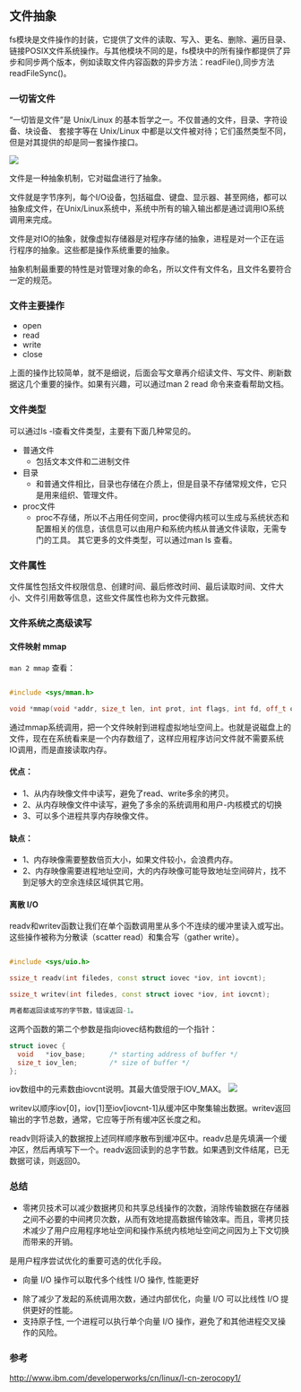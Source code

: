 
## 文件抽象

fs模块是文件操作的封装，它提供了文件的读取、写入、更名、删除、遍历目录、链接POSIX文件系统操作。与其他模块不同的是，fs模块中的所有操作都提供了异步和同步两个版本，例如读取文件内容函数的异步方法：readFile(),同步方法readFileSync()。


### 一切皆文件
“一切皆是文件”是 Unix/Linux 的基本哲学之一。不仅普通的文件，目录、字符设备、块设备、 套接字等在 Unix/Linux 中都是以文件被对待；它们虽然类型不同，但是对其提供的却是同一套操作接口。

![](unix-file.jpg)

文件是一种抽象机制，它对磁盘进行了抽象。

文件就是字节序列，每个I/O设备，包括磁盘、键盘、显示器、甚至网络，都可以抽象成文件，在Unix/Linux系统中，系统中所有的输入输出都是通过调用IO系统调用来完成。

文件是对IO的抽象，就像虚拟存储器是对程序存储的抽象，进程是对一个正在运行程序的抽象。这些都是操作系统重要的抽象。

抽象机制最重要的特性是对管理对象的命名，所以文件有文件名，且文件名要符合一定的规范。


### 文件主要操作
- open
- read
- write
- close

上面的操作比较简单，就不是细说，后面会写文章再介绍读文件、写文件、刷新数据这几个重要的操作。如果有兴趣，可以通过man 2 read 命令来查看帮助文档。


### 文件类型
可以通过ls -l查看文件类型，主要有下面几种常见的。
- 普通文件
  - 包括文本文件和二进制文件
- 目录 
  - 和普通文件相比，目录也存储在介质上，但是目录不存储常规文件，它只是用来组织、管理文件。
- proc文件
  - proc不存储，所以不占用任何空间，proc使得内核可以生成与系统状态和配置相关的信息，该信息可以由用户和系统内核从普通文件读取，无需专门的工具。
其它更多的文件类型，可以通过man ls 查看。


### 文件属性
文件属性包括文件权限信息、创建时间、最后修改时间、最后读取时间、文件大小、文件引用数等信息，这些文件属性也称为文件元数据。


### 文件系统之高级读写
#### 文件映射 mmap

`man 2 mmap` 查看：

```c++

#include <sys/mman.h>

void *mmap(void *addr, size_t len, int prot, int flags, int fd, off_t offset);

```
通过mmap系统调用，把一个文件映射到进程虚拟地址空间上。也就是说磁盘上的文件，现在在系统看来是一个内存数组了，这样应用程序访问文件就不需要系统IO调用，而是直接读取内存。

#### 优点： 
* 1、从内存映像文件中读写，避免了read、write多余的拷贝。 
* 2、从内存映像文件中读写，避免了多余的系统调用和用户-内核模式的切换 
* 3、可以多个进程共享内存映像文件。

#### 缺点： 
* 1、内存映像需要整数倍页大小，如果文件较小，会浪费内存。 
* 2、内存映像需要进程地址空间，大的内存映像可能导致地址空间碎片，找不到足够大的空余连续区域供其它用。 


#### 离散 I/O 
readv和writev函数让我们在单个函数调用里从多个不连续的缓冲里读入或写出。这些操作被称为分散读（scatter read）和集合写（gather write）。

```c++

#include <sys/uio.h>

ssize_t readv(int filedes, const struct iovec *iov, int iovcnt);

ssize_t writev(int filedes, const struct iovec *iov, int iovcnt);

两者都返回读或写的字节数，错误返回-1。
```
这两个函数的第二个参数是指向iovec结构数组的一个指针：
```c++
struct iovec {
  void   *iov_base;      /* starting address of buffer */
  size_t iov_len;        /* size of buffer */
};
```
iov数组中的元素数由iovcnt说明。其最大值受限于IOV_MAX。
![](14fig27.gif)

writev以顺序iov[0]，iov[1]至iov[iovcnt-1]从缓冲区中聚集输出数据。writev返回输出的字节总数，通常，它应等于所有缓冲区长度之和。

readv则将读入的数据按上述同样顺序散布到缓冲区中。readv总是先填满一个缓冲区，然后再填写下一个。readv返回读到的总字节数。如果遇到文件结尾，已无数据可读，则返回0。


### 总结
* 零拷贝技术可以减少数据拷贝和共享总线操作的次数，消除传输数据在存储器之间不必要的中间拷贝次数，从而有效地提高数据传输效率。而且，零拷贝技术减少了用户应用程序地址空间和操作系统内核地址空间之间因为上下文切换而带来的开销。

是用户程序尝试优化的重要可选的优化手段。

* 向量 I/O 操作可以取代多个线性 I/O 操作, 性能更好

 - 除了减少了发起的系统调用次数，通过内部优化，向量 I/O 可以比线性 I/O 提供更好的性能。
 - 支持原子性, 一个进程可以执行单个向量 I/O 操作，避免了和其他进程交叉操作的风险。

### 参考
http://www.ibm.com/developerworks/cn/linux/l-cn-zerocopy1/
